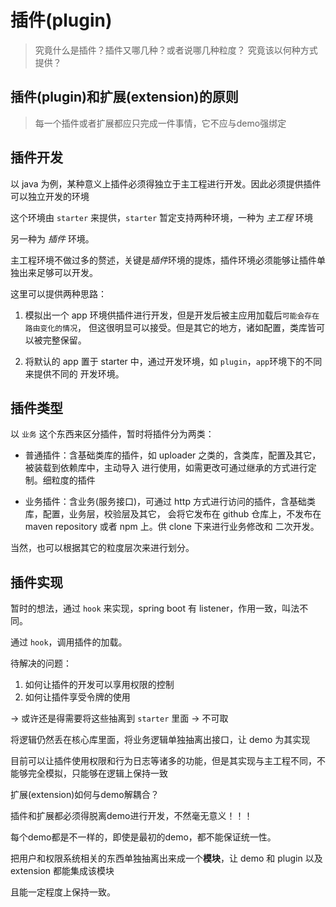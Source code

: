 # 插件(plugin)

> 究竟什么是插件？插件又哪几种？或者说哪几种粒度？
> 究竟该以何种方式提供？

## 插件(plugin)和扩展(extension)的原则

> 每一个插件或者扩展都应只完成一件事情，它不应与demo强绑定

## 插件开发

以 java 为例，某种意义上插件必须得独立于主工程进行开发。因此必须提供插件可以独立开发的环境

这个环境由 `starter` 来提供，`starter` 暂定支持两种环境，一种为 *主工程* 环境

另一种为 *插件* 环境。

主工程环境不做过多的赘述，关键是*插件*环境的提炼，插件环境必须能够让插件单独出来足够可以开发。

这里可以提供两种思路：

1. 模拟出一个 app 环境供插件进行开发，但是开发后被主应用加载后`可能会存在路由变化的情况`，
   但这很明显可以接受。但是其它的地方，诸如配置，类库皆可以被完整保留。
   
2. 将默认的 app 置于 starter 中，通过开发环境，如 `plugin`，`app`环境下的不同来提供不同的
   开发环境。
   
## 插件类型

以 `业务` 这个东西来区分插件，暂时将插件分为两类：

- 普通插件：含基础类库的插件，如 uploader 之类的，含类库，配置及其它，被装载到依赖库中，主动导入
  进行使用，如需更改可通过继承的方式进行定制。细粒度的插件

- 业务插件：含业务(服务接口)，可通过 http 方式进行访问的插件，含基础类库，配置，业务层，校验层及其它，
  会将它发布在 github 仓库上，不发布在 maven repository 或者 npm 上。供 clone 下来进行业务修改和
  二次开发。
  
当然，也可以根据其它的粒度层次来进行划分。

## 插件实现

暂时的想法，通过 `hook` 来实现，spring boot 有 listener，作用一致，叫法不同。

通过 `hook`，调用插件的加载。

待解决的问题：

1. 如何让插件的开发可以享用权限的控制
2. 如何让插件享受令牌的使用

-> 或许还是得需要将这些抽离到 `starter` 里面 -> 不可取

将逻辑仍然丢在核心库里面，将业务逻辑单独抽离出接口，让 demo 为其实现

目前可以让插件使用权限和行为日志等诸多的功能，但是其实现与主工程不同，不能够完全模拟，只能够在逻辑上保持一致

扩展(extension)如何与demo解耦合？

插件和扩展都必须得脱离demo进行开发，不然毫无意义！！！

每个demo都是不一样的，即使是最初的demo，都不能保证统一性。

把用户和权限系统相关的东西单独抽离出来成一个**模块**，让 demo 和 plugin 以及 extension 都能集成该模块

且能一定程度上保持一致。
